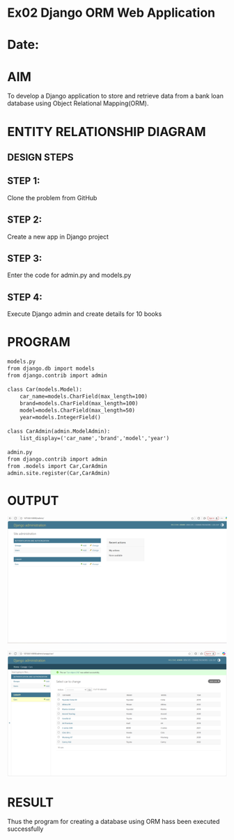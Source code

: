 # Ex02 Django ORM Web Application
# Date:
# AIM
To develop a Django application to store and retrieve data from a bank loan database using Object Relational Mapping(ORM).

# ENTITY RELATIONSHIP DIAGRAM
## DESIGN STEPS
## STEP 1:
Clone the problem from GitHub

## STEP 2:
Create a new app in Django project

## STEP 3:
Enter the code for admin.py and models.py

## STEP 4:
Execute Django admin and create details for 10 books

# PROGRAM
```
models.py
from django.db import models
from django.contrib import admin

class Car(models.Model):
    car_name=models.CharField(max_length=100)
    brand=models.CharField(max_length=100)
    model=models.CharField(max_length=50)
    year=models.IntegerField()
    
class CarAdmin(admin.ModelAdmin):
    list_display=('car_name','brand','model','year')

admin.py
from django.contrib import admin
from .models import Car,CarAdmin
admin.site.register(Car,CarAdmin)

```
# OUTPUT
 
![alt text](<Screenshot 2025-09-21 182003.png>)

![alt text](<Screenshot 2025-09-21 182956.png>)



# RESULT
Thus the program for creating a database using ORM hass been executed successfully
